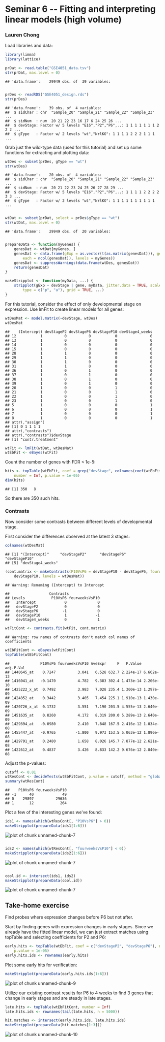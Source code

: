 Seminar 6 -- Fitting and interpreting linear models (high volume)
=================================================================
### Lauren Chong

Load libraries and data:

```r
library(limma)
library(lattice)

prDat <- read.table("GSE4051_data.tsv")
str(prDat, max.level = 0)
```

```
## 'data.frame':	29949 obs. of  39 variables:
```

```r

prDes <- readRDS("GSE4051_design.rds")
str(prDes)
```

```
## 'data.frame':	39 obs. of  4 variables:
##  $ sidChar : chr  "Sample_20" "Sample_21" "Sample_22" "Sample_23" ...
##  $ sidNum  : num  20 21 22 23 16 17 6 24 25 26 ...
##  $ devStage: Factor w/ 5 levels "E16","P2","P6",..: 1 1 1 1 1 1 1 2 2 2 ...
##  $ gType   : Factor w/ 2 levels "wt","NrlKO": 1 1 1 1 2 2 2 1 1 1 ...
```


Grab just the wild-type data (used for this tutorial) and set up some functions for extracting and plotting data:

```r
wtDes <- subset(prDes, gType == "wt")
str(wtDes)
```

```
## 'data.frame':	20 obs. of  4 variables:
##  $ sidChar : chr  "Sample_20" "Sample_21" "Sample_22" "Sample_23" ...
##  $ sidNum  : num  20 21 22 23 24 25 26 27 28 29 ...
##  $ devStage: Factor w/ 5 levels "E16","P2","P6",..: 1 1 1 1 2 2 2 2 3 3 ...
##  $ gType   : Factor w/ 2 levels "wt","NrlKO": 1 1 1 1 1 1 1 1 1 1 ...
```

```r

wtDat <- subset(prDat, select = prDes$gType == "wt")
str(wtDat, max.level = 0)
```

```
## 'data.frame':	29949 obs. of  20 variables:
```

```r

prepareData <- function(myGenes) {
    genesDat <- wtDat[myGenes, ]
    genesDat <- data.frame(gExp = as.vector(t(as.matrix(genesDat))), gene = factor(rep(myGenes, 
        each = ncol(genesDat)), levels = myGenes))
    genesDat <- suppressWarnings(data.frame(wtDes, genesDat))
    return(genesDat)
}

makeStripplot <- function(myData, ...) {
    stripplot(gExp ~ devStage | gene, myData, jitter.data = TRUE, scales = list(x = list(rot = 90)), 
        type = c("p", "a"), grid = TRUE, ...)
}
```


For this tutorial, consider the effect of only developmental stage on expression. Use lmFit to create linear models for all genes:

```r
wtDesMat <- model.matrix(~devStage, wtDes)
wtDesMat
```

```
##    (Intercept) devStageP2 devStageP6 devStageP10 devStage4_weeks
## 12           1          0          0           0               0
## 13           1          0          0           0               0
## 14           1          0          0           0               0
## 15           1          0          0           0               0
## 28           1          1          0           0               0
## 29           1          1          0           0               0
## 30           1          1          0           0               0
## 31           1          1          0           0               0
## 36           1          0          1           0               0
## 37           1          0          1           0               0
## 38           1          0          1           0               0
## 39           1          0          1           0               0
## 20           1          0          0           1               0
## 21           1          0          0           1               0
## 22           1          0          0           1               0
## 23           1          0          0           1               0
## 5            1          0          0           0               1
## 6            1          0          0           0               1
## 7            1          0          0           0               1
## 8            1          0          0           0               1
## attr(,"assign")
## [1] 0 1 1 1 1
## attr(,"contrasts")
## attr(,"contrasts")$devStage
## [1] "contr.treatment"
```

```r
wtFit <- lmFit(wtDat, wtDesMat)
wtEbFit <- eBayes(wtFit)
```


Count the number of genes with FDR < 1e-5:

```r
hits <- topTable(wtEbFit, coef = grep("devStage", colnames(coef(wtEbFit))), 
    number = Inf, p.value = 1e-05)
dim(hits)
```

```
## [1] 350   8
```

So there are 350 such hits.

### Contrasts
Now consider some contrasts between different levels of developmental stage.

First consider the differences observed at the latest 3 stages:

```r
colnames(wtDesMat)
```

```
## [1] "(Intercept)"     "devStageP2"      "devStageP6"      "devStageP10"    
## [5] "devStage4_weeks"
```

```r
(cont.matrix <- makeContrasts(P10VsP6 = devStageP10 - devStageP6, fourweeksVsP10 = devStage4_weeks - 
    devStageP10, levels = wtDesMat))
```

```
## Warning: Renaming (Intercept) to Intercept
```

```
##                  Contrasts
## Levels            P10VsP6 fourweeksVsP10
##   Intercept             0              0
##   devStageP2            0              0
##   devStageP6           -1              0
##   devStageP10           1             -1
##   devStage4_weeks       0              1
```

```r
wtFitCont <- contrasts.fit(wtFit, cont.matrix)
```

```
## Warning: row names of contrasts don't match col names of coefficients
```

```r
wtEbFitCont <- eBayes(wtFitCont)
topTable(wtEbFitCont)
```

```
##              P10VsP6 fourweeksVsP10 AveExpr     F   P.Value adj.P.Val
## 1440645_at    0.7247          3.041   6.528 632.7 2.224e-17 6.662e-13
## 1416041_at   -0.1470          4.782   9.383 302.4 1.473e-14 2.206e-10
## 1425222_x_at  0.7492          3.983   7.028 235.4 1.300e-13 1.297e-09
## 1424852_at    0.3442          3.405   7.454 225.1 1.910e-13 1.430e-09
## 1420726_x_at  0.1732          3.551   7.190 203.5 4.555e-13 2.640e-09
## 1451635_at    0.8260          4.172   8.319 200.0 5.289e-13 2.640e-09
## 1429394_at   -0.0980          2.410   7.848 167.5 2.416e-12 1.034e-08
## 1455447_at   -0.9765         -1.800   9.973 153.5 5.063e-12 1.896e-08
## 1429791_at    0.2480          1.658   8.026 145.7 7.877e-12 2.621e-08
## 1422612_at    0.4837          3.426   8.833 142.2 9.676e-12 2.840e-08
```


Adjust the p-values:

```r
cutoff <- 0.01
wtResCont <- decideTests(wtEbFitCont, p.value = cutoff, method = "global")
summary(wtResCont)
```

```
##    P10VsP6 fourweeksVsP10
## -1      40             49
## 0    29897          29636
## 1       12            264
```


Plot a few of the interesting genes we've found:

```r
ids1 <- names(which(wtResCont[, "P10VsP6"] > 0))
makeStripplot(prepareData(ids1[1:6]))
```

![plot of chunk unnamed-chunk-7](figure/unnamed-chunk-71.png) 

```r

ids2 <- names(which(wtResCont[, "fourweeksVsP10"] < 0))
makeStripplot(prepareData(ids2[1:6]))
```

![plot of chunk unnamed-chunk-7](figure/unnamed-chunk-72.png) 

```r

cool.id <- intersect(ids1, ids2)
makeStripplot(prepareData(cool.id))
```

![plot of chunk unnamed-chunk-7](figure/unnamed-chunk-73.png) 


## Take-home exercise
Find probes where expression changes before P6 but not after.

Start by finding genes with expression changes in early stages. Since we already have the fitted linear model, we can just extract matches using topTable and selecting coefficients for P2 and P6:

```r
early.hits <- topTable(wtEbFit, coef = c("devStageP2", "devStageP6"), number = 5000, 
    p.value = 1e-05)
early.hits.ids <- rownames(early.hits)
```


Plot some early hits for verification:

```r
makeStripplot(prepareData(early.hits.ids[1:6]))
```

![plot of chunk unnamed-chunk-9](figure/unnamed-chunk-9.png) 


Utilize our existing contrast results for P6 to 4 weeks to find 3 genes that change in early stages and are steady in late stages.

```r
late.hits <- topTable(wtEbFitCont, number = Inf)
late.hits.ids <- rownames(tail(late.hits, n = 5000))

hit.matches <- intersect(early.hits.ids, late.hits.ids)
makeStripplot(prepareData(hit.matches[1:3]))
```

![plot of chunk unnamed-chunk-10](figure/unnamed-chunk-10.png) 

